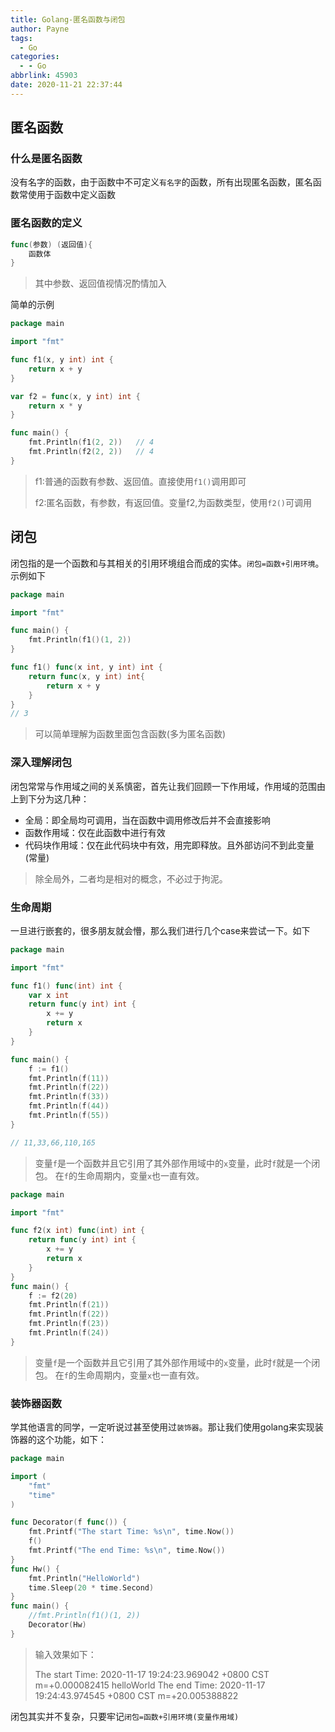 ```yaml
---
title: Golang-匿名函数与闭包
author: Payne
tags:
  - Go
categories:
  - - Go
abbrlink: 45903
date: 2020-11-21 22:37:44
---
```


## 匿名函数

### 什么是匿名函数

没有名字的函数，由于函数中不可定义`有名字`的函数，所有出现匿名函数，匿名函数常使用于函数中定义函数

<!--more-->

### 匿名函数的定义

```go
func(参数) (返回值){
    函数体
}
```

> 其中参数、返回值视情况酌情加入

简单的示例

```go
package main

import "fmt"

func f1(x, y int) int {
	return x + y
}

var f2 = func(x, y int) int {
	return x * y
}

func main() {
	fmt.Println(f1(2, 2))   // 4
	fmt.Println(f2(2, 2))   // 4
}
```

> f1:普通的函数有参数、返回值。直接使用`f1()`调用即可
>
> f2:匿名函数，有参数，有返回值。变量f2,为函数类型，使用`f2()`可调用

## 闭包

闭包指的是一个函数和与其相关的引用环境组合而成的实体。`闭包=函数+引用环境`。 示例如下

```go
package main

import "fmt"

func main() {
	fmt.Println(f1()(1, 2)) 
}

func f1() func(x int, y int) int {
	return func(x, y int) int{
		return x + y
	}
}
// 3
```

> 可以简单理解为函数里面包含函数(多为匿名函数)

### 深入理解闭包

闭包常常与作用域之间的关系慎密，首先让我们回顾一下作用域，作用域的范围由上到下分为这几种：

- 全局：即全局均可调用，当在函数中调用修改后并不会直接影响
- 函数作用域：仅在此函数中进行有效
- 代码块作用域：仅在此代码块中有效，用完即释放。且外部访问不到此变量(常量)

> 除全局外，二者均是相对的概念，不必过于拘泥。

### 生命周期

一旦进行嵌套的，很多朋友就会懵，那么我们进行几个case来尝试一下。如下

```go
package main

import "fmt"

func f1() func(int) int {
	var x int
	return func(y int) int {
		x += y
		return x
	}
}

func main() {
	f := f1()
	fmt.Println(f(11))
	fmt.Println(f(22))
	fmt.Println(f(33))
	fmt.Println(f(44))
	fmt.Println(f(55))
}

// 11,33,66,110,165
```

> 变量`f`是一个函数并且它引用了其外部作用域中的`x`变量，此时`f`就是一个闭包。 在`f`的生命周期内，变量`x`也一直有效。

```go
package main

import "fmt"

func f2(x int) func(int) int {
	return func(y int) int {
		x += y
		return x
	}
}
func main() {
	f := f2(20)
	fmt.Println(f(21))
	fmt.Println(f(22))
	fmt.Println(f(23))
	fmt.Println(f(24))
}

```

> 变量`f`是一个函数并且它引用了其外部作用域中的`x`变量，此时`f`就是一个闭包。 在`f`的生命周期内，变量`x`也一直有效。

### 装饰器函数

学其他语言的同学，一定听说过甚至使用过`装饰器`。那让我们使用golang来实现装饰器的这个功能，如下：

```go
package main

import (
	"fmt"
	"time"
)

func Decorator(f func()) {
	fmt.Printf("The start Time: %s\n", time.Now())
	f()
	fmt.Printf("The end Time: %s\n", time.Now())
}
func Hw() {
	fmt.Println("HelloWorld")
	time.Sleep(20 * time.Second)
}
func main() {
	//fmt.Println(f1()(1, 2))
	Decorator(Hw)
}

```

> 输入效果如下：
>
> The start Time: 2020-11-17 19:24:23.969042 +0800 CST m=+0.000082415
> helloWorld
> The end Time: 2020-11-17 19:24:43.974545 +0800 CST m=+20.005388822

闭包其实并不复杂，只要牢记`闭包=函数+引用环境(变量作用域)`

